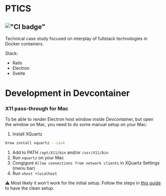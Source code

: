 # PTICS
!["CI badge"](https://github.com/mr-mig/ptics/actions/workflows/api-ci.yml/badge.svg)
---

Technical case study focused on interplay of fullstack technologies in Docker containers.

Stack:

- Rails
- Electron
- Svelte

# Development in Devcontainer

### X11 pass-through for Mac

To be able to render Electron host window inside Devcontainer, but open the window on Mac, you need to do some manual setup on your Mac:

1. Install XQuartz
  ```bash
  brew install xquartz --cask
  ```

1. Add to PATH `/opt/X11/bin` and/or `/usr/X11/bin`
1. Run `xquartz` on your Mac 
1. Congigure  `Allow connections from network clients` in XQuartz Settings (menu bar)
1. Run `xhost +localhost`

⚠️ Most likely it won't work for the initial setup. Follow the steps in [this guide](https://gist.github.com/sorny/969fe55d85c9b0035b0109a31cbcb088) to have the clean setup.
